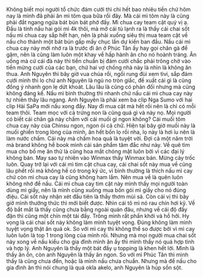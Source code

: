 Không biết mọi người tổ chức đám cưới thì chi hết bao nhiêu tiền chứ hôm nay là mình đã phải ăn mì tôm qua bữa rồi đây. Mà cái mì tôm này là cũng phải đắt ngang ngửa bát bún bát phở đấy. Mì chua cay team cật quý vị ạ. Đầu là tính nấu hai gói mì 4k thôi, mà mở cái tủ lạnh ra là thấy cái chai sốt nấu mì chua cay sắp hết hạn, nên là phải xuống siêu thị mua team cật về nấu cho thành một bát bún gấp mấy chục lần dự kiến ban đầu. Nấu cái mì chua cay này mới nhớ ra là trước đi ăn ở Phúc Tân ấy hay gọi chân gà để gặm, nên là cũng làm luôn một khay về hấp hành ăn cho nó hoành tráng. Ăn uống mà cứ cái đà này thì tiền chuẩn bị đám cưới chắc phải trông chờ vào tiền mừng cưới của các bạn, chứ hai vợ chồng nhà này là nhìn là không ăn thua. Anh Nguyên thì bây giờ vua chúa rồi, ngồi rung đùi xem tivi, sắp đám cưới mình thì lo chứ anh Nguyên là ngủ no tròn giấc, đề xuất cái gì là cũng đồng ý nhanh gọn lẹ dứt khoát. Lâu lâu là cũng có phản đối nhưng mà cũng không đáng kể. Nấu mì bình thường thì nhanh chứ nấu cái mì chua cay này tự nhiên thấy lâu ngang. Anh Nguyên là phải xem ba clip Nga Sumo với hai clip Hải SaPa mới nấu xong đấy. Nay đi mua cật mà hết rồi nên là chỉ có mỗi team thôi. Team mọc với cả trứng non là cũng quá gì và này nọ. Mọi người có biết cái chân gà này chấm với cái muối gì ngon không? Cái muối tôm chua cay này của Chinsu ngon, ngon ỏi cả chữ. Hiện tại bây giờ muối này là muối ghiền trong lòng của mình, ăn hết bốn lọ rồi nha, lọ này là hơi ỉu nên là làm nước chấm. Cái này mà chấm hoa quả là tuyệt vời. Đợi cả một năm trời mà brand không hề book mình cái sản phẩm tâm đắc như này. Về quê tìm mua cho bố mẹ ăn thử là cũng hoa mắt chóng mặt luôn bởi vì các đại lý không bán. May sao tự nhiên vào Winmax thấy Winmax bán. Mừng cảy trốc luôn. Quay trở lại với cái mì tim cật chua cay, cái chai sốt này mua về cũng lâu phết rồi mà không hề có trong ký ức, vì bình thường là thích nấu mì cay chứ còn mì chua cay là cũng không ham lắm. Nên mua về là quên luôn không nhớ để nấu. Cái mì chua cay tim cật này mình thấy mọi người toàn dùng mì giấy, nên là mình cũng xuống mua bốn gói mì giấy cho nó đúng điệu. Cái sốt này nhận xét đầu tiên là thấy thơm mùi sả. Còn cái vị thì bây giờ mình thưởng thức thì mới biết được. Nhìn cái tô mì nó rau chín hơi kỹ. Về độ bắt mắt là thấy cũng chưa bằng ngoài quán đâu, nhưng về cái độ đầy đặn thì cũng một chín một tái đấy. Trông mình rất phấn khởi và hồ hởi. Hy vọng là cái chai sốt này không làm mình tuyệt vọng. Đúng không làm mình tuyệt vọng thật ăn quá ok. So với mì cay thì không thể so được bởi vì mì cay luôn luôn là top 1 trong lòng của mình rồi. Nhưng mà mọi người mua chai sốt này xong về nấu kiểu cho gia đình mình ăn ấy thì mình thấy nó quá hợp tình và hợp lý. Anh Nguyên là thấy một bát đầy ụ topping là khen hết lời. Mình là thấy ăn ổn, còn anh Nguyên là thấy ăn ngon. So với mì Phúc Tân thì mình thấy là cũng chưa đến, hoặc là mình nấu chưa chuẩn. Nhưng mà để nấu cho gia đình ăn thì nói chung là quá okla akelo, anh Nguyên là húp sồn sột.